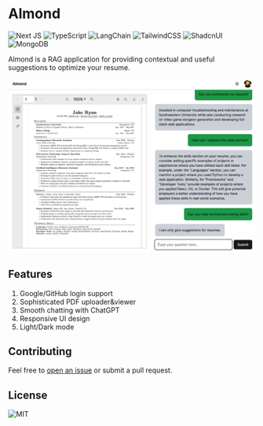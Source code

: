 # Almond

![Next JS](https://img.shields.io/badge/Next-black?style=for-the-badge&logo=next.js&logoColor=white)
![TypeScript](https://img.shields.io/badge/typescript-%23007ACC.svg?style=for-the-badge&logo=typescript&logoColor=white)
![LangChain](https://img.shields.io/badge/LangChain-black?style=for-the-badge&logo=LangChain&logoColor=white&)
![TailwindCSS](https://img.shields.io/badge/tailwindcss-%2338B2AC.svg?style=for-the-badge&logo=tailwind-css&logoColor=white)
![ShadcnUI](https://img.shields.io/badge/shadcnui-1C1E24?style=for-the-badge&logo=shadcnui&logoColor=white)
![MongoDB](https://img.shields.io/badge/MongoDB-%234ea94b.svg?style=for-the-badge&logo=mongodb&logoColor=white)

Almond is a RAG application for providing contextual and useful suggestions to optimize your resume.

![](./demo.png)

## Features

1. Google/GitHub login support
2. Sophisticated PDF uploader&viewer
3. Smooth chatting with ChatGPT
4. Responsive UI design
5. Light/Dark mode

## Contributing

Feel free to [open an issue](https://github.com/iamgodot/almond/issues) or submit a pull request.

## License

![MIT](https://img.shields.io/github/license/iamgodot/almond?label=license&style=for-the-badge)
